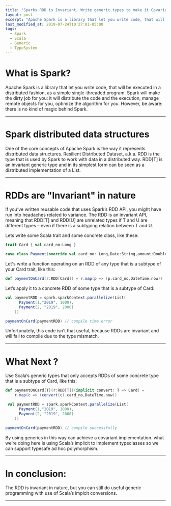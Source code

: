 ```yaml
---
title: "Sparks RDD is Invariant, Write generic types to make it Covariant"
layout: post
excerpt: "Apache Spark is a library that let you write code, that will be executed in a distributed fashion, as a simple single-threaded program. Spark will make the dirty job for you: it will distribute the code and the execution, manage remote objects for you, optimize the algorithm for you."
last_modified_at: 2019-07-24T10:27:01-05:00
tags:
  - Spark
  - Scala
  - Generic
  - TypeSystem
---
```


# What is Spark?
Apache Spark is a library that let you write code, that will be executed in a distributed fashion, as a simple single-threaded program. Spark will make the dirty job for you: it will distribute the code and the execution, manage remote objects for you, optimize the algorithm for you.
However, be aware: there is no kind of magic behind Spark.

------------

# Spark distributed data structures
One of the core concepts of Apache Spark is the way it represents distributed data structures. Resilient Distributed Dataset, a.k.a. RDD is the type that is used by Spark to work with data in a distributed way. RDD[T] is an invariant generic type and in its simplest form can be seen as a distributed implementation of a List.

------------

# RDDs are "Invariant" in nature
If you’ve written reusable code that uses Spark’s RDD API, you might have run into headaches related to variance. The RDD is an invariant API, meaning that RDD[T] and RDD[U] are unrelated types if T and U are different types – even if there is a subtyping relation between T and U.

Lets write some Scala trait and some concrete class, like these:
```scala
trait Card { val card_no:Long }

case class Payment(override val card_no: Long,Date:String,amount:Double) extends Card 
```
Let's write a function operating on an RDD of any type that is a subtype of your Card trait, like this:
```scala
def paymentOnCard(r:RDD[Card]) = r.map(p => (p.card_no,DateTime.now))
```
Let’s apply it to a concrete RDD of some type that is a subtype of Card:
```scala
val paymentRDD = spark.sparkContext.parallelize(List(
      Payment(1,"2019", 1000),
      Payment(2, "2019", 2000)
    ))

paymentOnCard(paymentRDD) // compile time error
```
Unfortunately, this code isn’t that useful, because RDDs are invariant and will fail to compile due to the type mismatch.

------------

# What Next ? 
Use Scala’s generic types that only accepts RDDs of some concrete type that is a subtype of Card, like this:
```scala
def paymentOnCard[T](r:RDD[T])(implicit convert: T => Card) =
    r.map(c => (convert(c).card_no,DateTime.now))

 val paymentRDD = spark.sparkContext.parallelize(List(
      Payment(1,"2019", 1000),
      Payment(2, "2019", 2000)
    ))

paymentOnCard(paymentRDD) // compile successfully
```
By using generics in this way can achieve a covariant implementation. what we’re doing here is using Scala’s implicit to implement typeclasses so we can support typesafe ad hoc polymorphism.

------------
# In conclusion:
  
The RDD is invariant in nature, but you can still do useful generic programming with use of Scala’s implcit conversions.

------------
